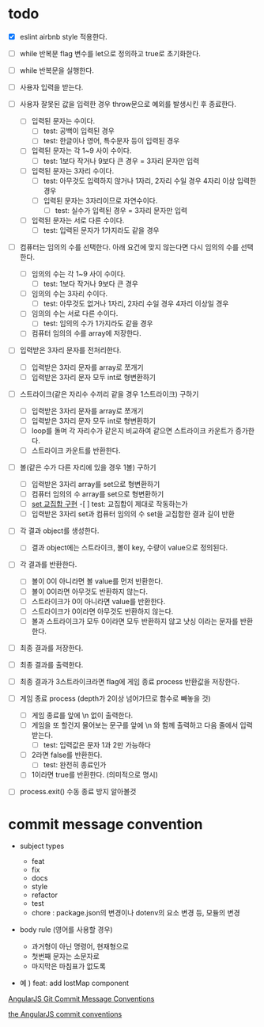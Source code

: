 # todo

- [x] eslint airbnb style 적용한다.

- [ ] while 반복문 flag 변수를 let으로 정의하고 true로 초기화한다.
- [ ] while 반복문을 실행한다.

- [ ] 사용자 입력을 받는다.

- [ ] 사용자 잘못된 값을 입력한 경우 throw문으로 예외를 발생시킨 후 종료한다.

  - [ ] 입력된 문자는 수이다.
    - [ ] test: 공백이 입력된 경우
    - [ ] test: 한글이나 영어, 특수문자 등이 입력된 경우
  - [ ] 입력된 문자는 각 1~9 사이 수이다.
    - [ ] test: 1보다 작거나 9보다 큰 경우 = 3자리 문자만 입력
  - [ ] 입력된 문자는 3자리 수이다.
    - [ ] test: 아무것도 입력하지 않거나 1자리, 2자리 수일 경우 4자리 이상 입력한 경우
    - [ ] 입력된 문자는 3자리이므로 자연수이다.
      - [ ] test: 실수가 입력된 경우 = 3자리 문자만 입력
  - [ ] 입력된 문자는 서로 다른 수이다.
    - [ ] test: 입력된 문자가 1가지라도 같을 경우

- [ ] 컴퓨터는 임의의 수를 선택한다. 아래 요건에 맞지 않는다면 다시 임의의 수를 선택한다.

  - [ ] 임의의 수는 각 1~9 사이 수이다.
    - [ ] test: 1보다 작거나 9보다 큰 경우
  - [ ] 임의의 수는 3자리 수이다.
    - [ ] test: 아무것도 없거나 1자리, 2자리 수일 경우 4자리 이상일 경우
  - [ ] 임의의 수는 서로 다른 수이다.
    - [ ] test: 임의의 수가 1가지라도 같을 경우
  - [ ] 컴퓨터 임의의 수를 array에 저장한다.

- [ ] 입력받은 3자리 문자를 전처리한다.

  - [ ] 입력받은 3자리 문자를 array로 쪼개기
  - [ ] 입력받은 3자리 문자 모두 int로 형변환하기

- [ ] 스트라이크(같은 자리수 수끼리 같을 경우 1스트라이크) 구하기

  - [ ] 입력받은 3자리 문자를 array로 쪼개기
  - [ ] 입력받은 3자리 문자 모두 int로 형변환하기
  - [ ] loop를 돌며 각 자리수가 같은지 비교하여 같으면 스트라이크 카운트가 증가한다.
  - [ ] 스트라이크 카운트를 반환한다.

- [ ] 볼(같은 수가 다른 자리에 있을 경우 1볼) 구하기

  - [ ] 입력받은 3자리 array를 set으로 형변환하기
  - [ ] 컴퓨터 임의의 수 array를 set으로 형변환하기
  - [ ] [set 교집합 구현](https://developer.mozilla.org/ko/docs/Web/JavaScript/Reference/Global_Objects/Set) -[ ] test: 교집합이 제대로 작동하는가
  - [ ] 입력받은 3자리 set과 컴퓨터 임의의 수 set을 교집합한 결과 길이 반환

- [ ] 각 결과 object를 생성한다.

  - [ ] 결과 object에는 스트라이크, 볼이 key, 수량이 value으로 정의된다.

- [ ] 각 결과를 반환한다.

  - [ ] 볼이 0이 아니라면 볼 value를 먼저 반환한다.
  - [ ] 볼이 0이라면 아무것도 반환하지 않는다.
  - [ ] 스트라이크가 0이 아니라면 value를 반환한다.
  - [ ] 스트라이크가 0이라면 아무것도 반환하지 않는다.
  - [ ] 볼과 스트라이크가 모두 0이라면 모두 반환하지 않고 낫싱 이라는 문자를 반환한다.

- [ ] 최종 결과를 저장한다.

- [ ] 최종 결과를 출력한다.

- [ ] 최종 결과가 3스트라이크라면 flag에 게임 종료 process 반환값을 저장한다.

- [ ] 게임 종료 process (depth가 2이상 넘어가므로 함수로 빼놓을 것)
  - [ ] 게임 종료를 앞에 \n 없이 출력한다.
  - [ ] 게임을 또 할건지 물어보는 문구를 앞에 \n 와 함께 출력하고 다음 줄에서 입력받는다.
    - [ ] test: 입력값은 문자 1과 2만 가능하다
  - [ ] 2라면 false를 반환한다.
    - [ ] test: 완전히 종료인가
  - [ ] 1이라면 true를 반환한다. (의미적으로 명시)
- [ ] process.exit() 수동 종료 방지 알아볼것

# commit message convention

- subject types

  - feat
  - fix
  - docs
  - style
  - refactor
  - test
  - chore : package.json의 변경이나 dotenv의 요소 변경 등, 모듈의 변경

- body rule (영어를 사용할 경우)

  - 과거형이 아닌 명령어, 현재형으로
  - 첫번째 문자는 소문자로
  - 마지막은 마침표가 없도록

- 예 ) feat: add lostMap component

[AngularJS Git Commit Message Conventions](https://gist.github.com/stephenparish/9941e89d80e2bc58a153)

[the AngularJS commit conventions](https://velog.io/@outstandingboy/Git-%EC%BB%A4%EB%B0%8B-%EB%A9%94%EC%8B%9C%EC%A7%80-%EA%B7%9C%EC%95%BD-%EC%A0%95%EB%A6%AC-the-AngularJS-commit-conventions)
